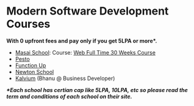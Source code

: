 # Modern Software Development Courses

**With 0 upfront fees and pay only if you get 5LPA or more\*.**

- [Masai School](https://www.masaischool.com/): Course: [Web Full Time 30 Weeks Course](https://www.notion.so/Web-development-Full-time-30-weeks-42de7c96c81147b1b4ef4395eef1dec7)
- [Pesto](https://www.pesto.tech/)
- [Function Up](https://www.functionup.org/)
- [Newton School](https://www.newtonschool.co/)
- [Kalvium](https://kalvium.com/reviews/) (Bhanu @ Business Developer)

***\*Each school has certian cap like 5LPA, 10LPA, etc so please read the term and conditions of each school on their site.***
